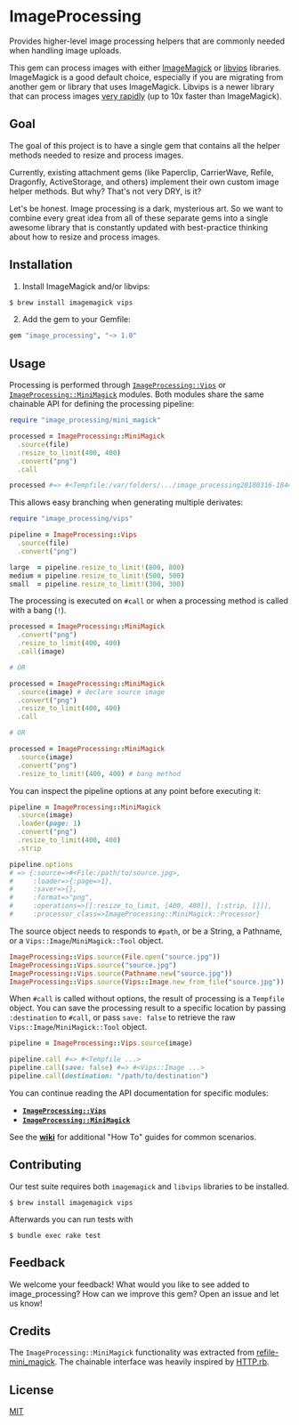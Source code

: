 # ImageProcessing

Provides higher-level image processing helpers that are commonly needed
when handling image uploads.

This gem can process images with either [ImageMagick] or [libvips] libraries.
ImageMagick is a good default choice, especially if you are migrating from
another gem or library that uses ImageMagick. Libvips is a newer library that
can process images [very rapidly][libvips performance] (up to 10x faster than
ImageMagick).


## Goal

The goal of this project is to have a single gem that contains all the
helper methods needed to resize and process images.

Currently, existing attachment gems (like Paperclip, CarrierWave, Refile,
Dragonfly, ActiveStorage, and others) implement their own custom image
helper methods. But why? That's not very DRY, is it?

Let's be honest. Image processing is a dark, mysterious art. So we want to
combine every great idea from all of these separate gems into a single awesome
library that is constantly updated with best-practice thinking about
how to resize and process images.


## Installation

1. Install ImageMagick and/or libvips:

  ```sh
  $ brew install imagemagick vips
  ```

2. Add the gem to your Gemfile:

  ```rb
  gem "image_processing", "~> 1.0"
  ```


## Usage

Processing is performed through [`ImageProcessing::Vips`] or
[`ImageProcessing::MiniMagick`] modules. Both modules share the same chainable
API for defining the processing pipeline:

```rb
require "image_processing/mini_magick"

processed = ImageProcessing::MiniMagick
  .source(file)
  .resize_to_limit(400, 400)
  .convert("png")
  .call

processed #=> #<Tempfile:/var/folders/.../image_processing20180316-18446-1j247h6.png>
```

This allows easy branching when generating multiple derivates:

```rb
require "image_processing/vips"

pipeline = ImageProcessing::Vips
  .source(file)
  .convert("png")

large  = pipeline.resize_to_limit!(800, 800)
medium = pipeline.resize_to_limit!(500, 500)
small  = pipeline.resize_to_limit!(300, 300)
```

The processing is executed on `#call` or when a processing method is called
with a bang (`!`).

```rb
processed = ImageProcessing::MiniMagick
  .convert("png")
  .resize_to_limit(400, 400)
  .call(image)

# OR

processed = ImageProcessing::MiniMagick
  .source(image) # declare source image
  .convert("png")
  .resize_to_limit(400, 400)
  .call

# OR

processed = ImageProcessing::MiniMagick
  .source(image)
  .convert("png")
  .resize_to_limit!(400, 400) # bang method
```

You can inspect the pipeline options at any point before executing it:

```rb
pipeline = ImageProcessing::MiniMagick
  .source(image)
  .loader(page: 1)
  .convert("png")
  .resize_to_limit(400, 400)
  .strip

pipeline.options
# => {:source=>#<File:/path/to/source.jpg>,
#     :loader=>{:page=>1},
#     :saver=>{},
#     :format=>"png",
#     :operations=>[[:resize_to_limit, [400, 400]], [:strip, []]],
#     :processor_class=>ImageProcessing::MiniMagick::Processor}
```

The source object needs to responds to `#path`, or be a String, a Pathname, or
a `Vips::Image`/`MiniMagick::Tool` object.

```rb
ImageProcessing::Vips.source(File.open("source.jpg"))
ImageProcessing::Vips.source("source.jpg")
ImageProcessing::Vips.source(Pathname.new("source.jpg"))
ImageProcessing::Vips.source(Vips::Image.new_from_file("source.jpg"))
```

When `#call` is called without options, the result of processing is a
`Tempfile` object. You can save the processing result to a specific location by
passing `:destination` to `#call`, or pass `save: false` to retrieve the raw
`Vips::Image`/`MiniMagick::Tool` object.

```rb
pipeline = ImageProcessing::Vips.source(image)

pipeline.call #=> #<Tempfile ...>
pipeline.call(save: false) #=> #<Vips::Image ...>
pipeline.call(destination: "/path/to/destination")
```

You can continue reading the API documentation for specific modules:

* **[`ImageProcessing::Vips`]**
* **[`ImageProcessing::MiniMagick`]**

See the **[wiki]** for additional "How To" guides for common scenarios.


## Contributing

Our test suite requires both `imagemagick` and `libvips` libraries to be installed.

```
$ brew install imagemagick vips
```

Afterwards you can run tests with

```
$ bundle exec rake test
```


## Feedback

We welcome your feedback! What would you like to see added to image_processing?
How can we improve this gem? Open an issue and let us know!


## Credits

The `ImageProcessing::MiniMagick` functionality was extracted from
[refile-mini_magick]. The chainable interface was heavily inspired by
[HTTP.rb].


## License

[MIT](LICENSE.txt)

[libvips]: http://jcupitt.github.io/libvips/
[ImageMagick]: https://www.imagemagick.org
[`ImageProcessing::Vips`]: /doc/vips.md#imageprocessingvips
[`ImageProcessing::MiniMagick`]: /doc/minimagick.md#imageprocessingminimagick
[refile-mini_magick]: https://github.com/refile/refile-mini_magick
[wiki]: https://github.com/janko-m/image_processing/wiki
[HTTP.rb]: https://github.com/httprb/http
[libvips performance]: https://github.com/jcupitt/libvips/wiki/Speed-and-memory-use
